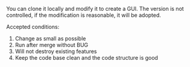 You can clone it locally and modify it to create a GUI. The version is not controlled, if the modification is reasonable, it will be adopted.


Accepted conditions:
1. Change as small as possible
2. Run after merge without BUG
3. Will not destroy existing features
4. Keep the code base clean and the code structure is good
